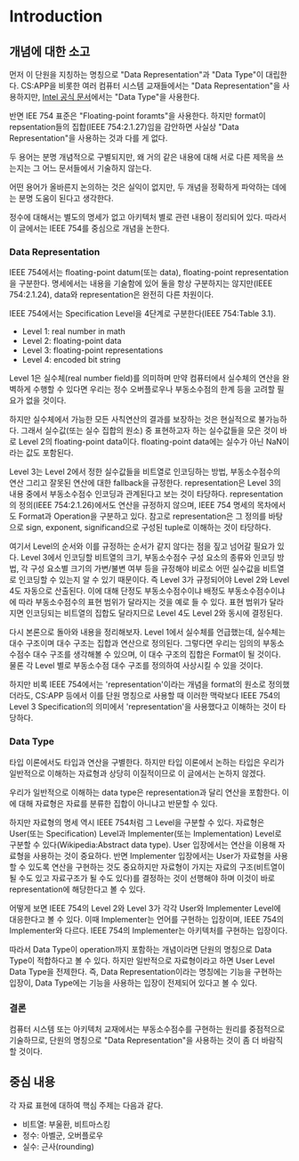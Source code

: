 #   Introduction

##  개념에 대한 소고
먼저 이 단원을 지칭하는 명칭으로 "Data Representation"과 "Data Type"이 대립한다.
CS:APP을 비롯한 여러 컴퓨터 시스템 교재들에서는 "Data Representation"을 사용하지만, [Intel 공식 문서](https://cdrdv2.intel.com/v1/dl/getContent/671436)에서는 "Data Type"을 사용한다.

반면 IEE 754 표준은 "Floating-point foramts"을 사용한다. 하지만 format이 repsentation들의 집합(IEEE 754:2.1.27)임을 감안하면 사실상 "Data Representation"을 사용하는 것과 다를 게 없다.

두 용어는 분명 개념적으로 구별되지만, 왜 거의 같은 내용에 대해 서로 다른 제목을 쓰는지는 그 어느 문서들에서 기술하지 않는다.

어떤 용어가 올바른지 논의하는 것은 실익이 없지만, 두 개념을 정확하게 파악하는 데에는 분명 도움이 된다고 생각한다.

정수에 대해서는 별도의 명세가 없고 아키텍처 별로 관련 내용이 정리되어 있다. 따라서 이 글에서는 IEEE 754를 중심으로 개념을 논한다.

### Data Representation
IEEE 754에서는 floating-point datum(또는 data), floating-point representation을 구분한다. 명세에서는 내용을 기술함에 있어 둘을 항상 구분하지는 않지만(IEEE 754:2.1.24), data와 representation은 완전히 다른 차원이다.

IEEE 754에서는 Specification Level을 4단계로 구분한다(IEEE 754:Table 3.1).
*   Level 1: real number in math
*   Level 2: floating-point data
*   Level 3: floating-point representations
*   Level 4: encoded bit string

Level 1은 실수체(real number field)를 의미하며 만약 컴퓨터에서 실수체의 연산을 완벽하게 수행할 수 있다면 우리는 정수 오버플로우나 부동소수점의 한계 등을 고려할 필요가 없을 것이다.

하지만 실수체에서 가능한 모든 사칙연산의 결과를 보장하는 것은 현실적으로 불가능하다. 그래서 실수값(또는 실수 집합의 원소) 중 표현하고자 하는 실수값들을 모은 것이 바로 Level 2의 floating-point data이다. floating-point data에는 실수가 아닌 NaN이라는 값도 포함된다.

Level 3는 Level 2에서 정한 실수값들을 비트열로 인코딩하는 방법, 부동소수점수의 연산 그리고 잘못된 연산에 대한 fallback을 규정한다. representation은 Level 3의 내용 중에서 부동소수점수 인코딩과 관계된다고 보는 것이 타당하다. representation의 정의(IEEE 754:2.1.26)에서도 연산을 규정하지 않으며, IEEE 754 명세의 목차에서도 Format과 Operation을 구분하고 있다. 참고로 representation은 그 정의를 바탕으로 sign, exponent, significand으로 구성된 tuple로 이해하는 것이 타당하다.

여기서 Level의 순서와 이를 규정하는 순서가 같지 않다는 점을 짚고 넘어갈 필요가 있다.
Level 3에서 인코딩할 비트열의 크기, 부동소수점수 구성 요소의 종류와 인코딩 방법, 각 구성 요소별 크기의 가변/불변 여부 등을 규정해야 비로소 어떤 실수값을 비트열로 인코딩할 수 있는지 알 수 있기 때문이다.
즉 Level 3가 규정되어야 Level 2와 Level 4도 자동으로 산출된다.
이에 대해 단정도 부동소수점수이냐 배정도 부동소수점수이냐에 따라 부동소수점수의 표현 범위가 달라지는 것을 예로 들 수 있다. 표현 범위가 달라지면 인코딩되는 비트열의 집합도 달라지므로 Level 4도 Level 2와 동시에 결정된다.

다시 본론으로 돌아와 내용을 정리해보자.
Level 1에서 실수체를 언급했는데, 실수체는 대수 구조이며 대수 구조는 집합과 연산으로 정의된다.
그렇다면 우리는 임의의 부동소수점수 대수 구조를 생각해볼 수 있으며, 이 대수 구조의 집합은 Format이 될 것이다. 물론 각 Level 별로 부동소수점 대수 구조를 정의하여 사상시킬 수 있을 것이다.

하지만 비록 IEEE 754에서는 'representation'이라는 개념을 format의 원소로 정의했더라도, CS:APP 등에서 이를 단원 명칭으로 사용할 때 이러한 맥락보다 IEEE 754의 Level 3 Specification의 의미에서 'representation'을 사용했다고 이해하는 것이 타당하다.

### Data Type
타입 이론에서도 타입과 연산을 구별한다. 하지만 타입 이론에서 논하는 타입은 우리가 일반적으로 이해하는 자료형과 상당히 이질적이므로 이 글에서는 논하지 않겠다.

우리가 일반적으로 이해하는 data type은 representation과 달리 연산을 포함한다.
이에 대해 자료형은 자료를 분류한 집합이 아니냐고 반문할 수 있다.

하지만 자료형의 명세 역시 IEEE 754처럼 그 Level을 구분할 수 있다.
자료형은 User(또는 Specification) Level과 Implementer(또는 Implementation) Level로 구분할 수 있다(Wikipedia:Abstract data type).
User 입장에서는 연산을 이용해 자료형을 사용하는 것이 중요하다.
반면 Implementer 입장에서는 User가 자료형을 사용할 수 있도록 연산을 구현하는 것도 중요하지만 자료형이 가지는 자료의 구조(비트열이 될 수도 있고 자료구조가 될 수도 있다)를 결정하는 것이 선행해야 하며 이것이 바로 representation에 해당한다고 볼 수 있다.

어떻게 보면 IEEE 754의 Level 2와 Level 3가 각각 User와 Implementer Level에 대응한다고 볼 수 있다. 이때 Implementer는 언어를 구현하는 입장이며, IEEE 754의 Implementer와 다르다. IEEE 754의 Implementer는 아키텍처를 구현하는 입장이다.

따라서 Data Type이 operation까지 포함하는 개념이라면 단원의 명칭으로 Data Type이 적합하다고 볼 수 있다.
하지만 일반적으로 자료형이라고 하면 User Level Data Type을 전제한다.
즉, Data Representation이라는 명칭에는 기능을 구현하는 입장이, Data Type에는 기능을 사용하는 입장이 전제되어 있다고 볼 수 있다.

### 결론
컴퓨터 시스템 또는 아키텍처 교재에서는 부동소수점수를 구현하는 원리를 중점적으로 기술하므로, 단원의 명칭으로 "Data Representation"을 사용하는 것이 좀 더 바람직할 것이다.

##  중심 내용
각 자료 표현에 대하여 핵심 주제는 다음과 같다.

*   비트열: 부울환, 비트마스킹
*   정수: 아벨군, 오버플로우
*   실수: 근사(rounding)